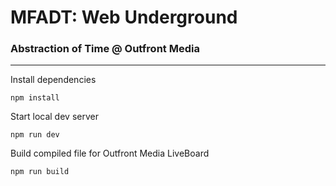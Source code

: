 # MFADT: Web Underground
### Abstraction of Time @ Outfront Media

----

Install dependencies
```
npm install
```

Start local dev server
```
npm run dev
```

Build compiled file for Outfront Media LiveBoard
```
npm run build
```
